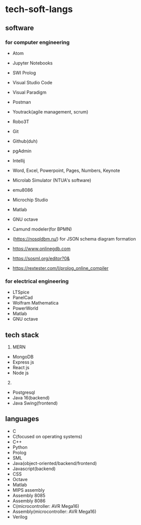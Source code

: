 # tech-soft-langs  
## software  
### for computer engineering  
* Atom
* Jupyter Notebooks
* SWI Prolog
* Visual Studio Code
* Visual Paradigm
* Postman
* Youtrack(agile management, scrum)
* Robo3T
* Git
* Github(duh)
* pgAdmin
* Intellij
* Word, Excel, Powerpoint, Pages, Numbers, Keynote
* Microlab Simulator (NTUA's software)
* emu8086
* Microchip Studio
* Matlab
* GNU octave
* Camund modeler(for BPMN) </b>

* (https://nosqldbm.ru/) for JSON schema diagram formation
* https://www.onlinegdb.com
* https://sosml.org/editor?0&
* https://rextester.com/l/prolog_online_compiler

### for electrical engineering  
* LTSpice
* PanelCad
* Wolfram Mathematica
* PowerWorld
* Matlab
* GNU octave

## tech stack  
1. MERN
* MongoDB
* Express js
* React js
* Node js
2. 
* Postgresql
* Java 16(backend)
* Java Swing(frontend)

## languages  
* C
* C(focused on operating systems)
* C++
* Python
* Prolog
* SML
* Java(object-oriented/backend/frontend)
* Javascript(backend)
* CSS
* Octave
* Matlab
* MIPS assembly
* Assembly 8085
* Assembly 8086
* C(microcontroller: AVR Mega16)
* Assembly(microcontroller: AVR Mega16)
* Verilog

